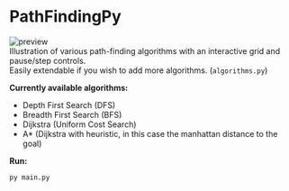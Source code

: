 # PathFindingPy
![preview](https://user-images.githubusercontent.com/39223220/131231632-22d6d056-bfe1-4f37-a4c6-852669ccef2e.gif)<br>
Illustration of various path-finding algorithms with an interactive grid and pause/step controls.<br>
Easily extendable if you wish to add more algorithms. (```algorithms.py```)

**Currently available algorithms:**
* Depth First Search (DFS)
* Breadth First Search (BFS)
* Dijkstra (Uniform Cost Search)
* A* (Dijkstra with heuristic, in this case the manhattan distance to the goal)

**Run:**
```
py main.py
```

